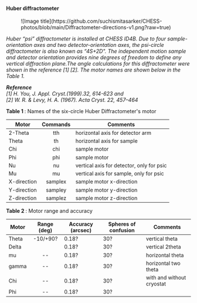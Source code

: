 
#### Huber diffractometer

<figure markdown>
  ![Image title](https://github.com/suchismitasarker/CHESS-photos/blob/main/Diffractometer-directions-v1.png?raw=true)
</figure>


<i> Huber “psi” diffractometer is installed at CHESS ID4B. Due to four sample-orientation axes and two detector-orientation axes, the psi-circle diffractometer is also known as “4S+2D". The independent motion sample and detector orientation provides nine degrees of freedom to define any vertical diffraction plane.The angle calculations for this diffractometer were shown in the reference [1] [2]. The motor names are shown below in the Table 1. 

<b>Reference</b>
<br>
[1] H. You, J. Appl. Cryst.(1999).32, 614-623 and
<br>
[2] W. R. & Levy, H. A. (1967). Acta Cryst. 22, 457–464
</i>
</br>




<b> Table 1 </b> : Names of the six-circle Huber Diffractometer's motor

| Motor | Commands | Comments | 
| -------------- | :---------: | ---------- | 
| 2-Theta | tth | horizontal axis for detector arm |  
| Theta | th | horizontal axis for sample | 
| Chi | chi | sample motor | 
| Phi | phi | sample motor |  
| Nu | nu | vertical axis for detector, only for psic | 
| Mu | mu | vertical axis for sample, only for psic |
| X-direction | samplex | sample motor x-direction |  
| Y-direction | sampley | sample motor y-direction | 
| Z-direction | samplez | sample motor z-direction |


<b> Table 2 </b>  : Motor range and accuracy

| Motor | Range (deg) | Accuracy (arcsec) | Spheres of confusion  | Comments|
| -------------- | :---------: | ---------- | ---------- | ---------- |  
| Theta | -10/+90? | 0.18? |  30? | vertical theta
| Delta |  | 0.18? |  30? | vertical 2theta
| mu | -- | 0.18? |  30? | horizontal theta
| gamma | --  | 0.18? |  30? | horizontal two theta
| Chi| -- | 0.18? |  30? | with and without cryostat
| Phi| -- | 0.18? |  30? | 
